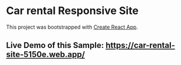 # Car rental Responsive Site

This project was bootstrapped with [Create React App](https://github.com/facebook/create-react-app).

## Live Demo of this Sample: https://car-rental-site-5150e.web.app/
